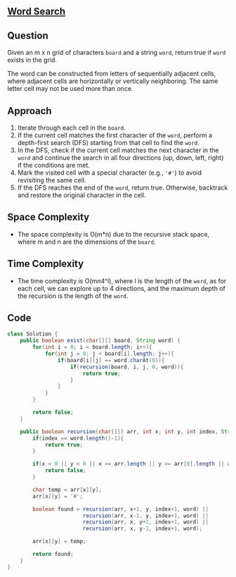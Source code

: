 
## [Word Search](https://leetcode.com/problems/word-search/description/?envType=daily-question&envId=2024-04-03)

## Question
Given an m x n grid of characters `board` and a string `word`, return true if `word` exists in the grid.

The word can be constructed from letters of sequentially adjacent cells, where adjacent cells are horizontally or vertically neighboring. The same letter cell may not be used more than once.

## Approach
1. Iterate through each cell in the `board`.
2. If the current cell matches the first character of the `word`, perform a depth-first search (DFS) starting from that cell to find the `word`.
3. In the DFS, check if the current cell matches the next character in the `word` and continue the search in all four directions (up, down, left, right) if the conditions are met.
4. Mark the visited cell with a special character (e.g., `'#'`) to avoid revisiting the same cell.
5. If the DFS reaches the end of the `word`, return true. Otherwise, backtrack and restore the original character in the cell.

## Space Complexity
- The space complexity is O(m*n) due to the recursive stack space, where m and n are the dimensions of the `board`.

## Time Complexity
- The time complexity is O(m*n*4^l), where l is the length of the `word`, as for each cell, we can explore up to 4 directions, and the maximum depth of the recursion is the length of the `word`.

## Code
```java
class Solution {
    public boolean exist(char[][] board, String word) {
        for(int i = 0; i < board.length; i++){
            for(int j = 0; j < board[i].length; j++){
                if(board[i][j] == word.charAt(0)){
                    if(recursion(board, i, j, 0, word)){
                        return true;
                    }
                }
            }
        }

        return false;
    }

    public boolean recursion(char[][] arr, int x, int y, int index, String word){
        if(index == word.length()-1){
            return true;
        }

        if(x < 0 || y < 0 || x >= arr.length || y >= arr[0].length || arr[x][y] != word.charAt(index)){
            return false;
        }

        char temp = arr[x][y];
        arr[x][y] = '#';

        boolean found = recursion(arr, x+1, y, index+1, word) ||
                        recursion(arr, x-1, y, index+1, word) ||
                        recursion(arr, x, y+1, index+1, word) ||
                        recursion(arr, x, y-1, index+1, word);

        arr[x][y] = temp;

        return found;
    }
}
